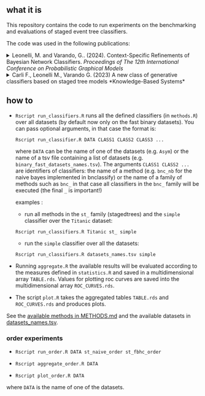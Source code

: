 ## what it is

This repository contains the code to run experiments on the benchmarking and evaluations 
of staged event tree classifiers. 

The code was used in the following publications:

<details> 

<summary> 
Leonelli, M. and  Varando, G.. (2024). 
Context-Specific Refinements of Bayesian Network Classifiers.
<i>Proceedings of The 12th International Conference on Probabilistic Graphical Models</i>
</summary>

```
  
@InProceedings{leonelli24context,
  title = 	 {Context-Specific Refinements of Bayesian Network Classifiers},
  author =       {Leonelli, Manuele and Varando, Gherardo},
  booktitle = 	 {Proceedings of The 12th International Conference on Probabilistic Graphical Models},
  pages = 	 {182--198},
  year = 	 {2024},
  editor = 	 {Kwisthout, Johan and Renooij, Silja},
  volume = 	 {246},
  series = 	 {Proceedings of Machine Learning Research},
  month = 	 {11--13 Sep},
  publisher =    {PMLR},
  pdf = 	 {https://raw.githubusercontent.com/mlresearch/v246/main/assets/leonelli24a/leonelli24a.pdf},
  url = 	 {https://proceedings.mlr.press/v246/leonelli24a.html}
}
```  

</details>

<details> 

<summary> Carli F., Leonelli M., Varando G. (2023) 
A new class of generative classifiers based on staged tree models
*Knowledge-Based Systems*

</summary>

```
@article{carli2023new,
title = {A new class of generative classifiers based on staged tree models},
journal = {Knowledge-Based Systems},
volume = {268},
pages = {110488},
year = {2023},
issn = {0950-7051},
doi = {https://doi.org/10.1016/j.knosys.2023.110488},
url = {https://www.sciencedirect.com/science/article/pii/S0950705123002381},
author = {Federico Carli and Manuele Leonelli and Gherardo Varando},
keywords = {Bayesian networks, Model selection, Staged trees, Statistical classification},
abstract = {Generative models for classification use the joint probability distribution of the class variable and the features to construct a decision rule. Among generative models, Bayesian networks and naive Bayes classifiers are the most commonly used and provide a clear graphical representation of the relationship among all variables. However, these have the disadvantage of highly restricting the type of relationships that could exist, by not allowing for context-specific independence. Here we introduce a new class of generative classifiers, called staged tree classifiers, which formally account for context-specific independence. They are constructed by a partitioning of the vertices of an event tree from which conditional independence can be formally read. The naive staged tree classifier is also defined, which extends the classic naive Bayes classifier whilst retaining the same complexity. An extensive simulation study shows that the classification accuracy of staged tree classifiers is competitive with that of state-of-the-art classifiers and an example showcases their use in practice.}
}
```

</details>


## how to 

* `Rscript run_classifiers.R` runs all the defined classifiers (in `methods.R`) over
   all datasets (by default now only on the fast binary datasets). 
   You can pass optional arguments, in that case the format is: 
   ```
   Rscript run_classifier.R DATA CLASS1 CLASS2 CLASS3 ... 
   ```
   where `DATA` can be the name of one of the datasets (e.g. `Asym`) or the 
   name of a tsv file containing a list of datasets 
   (e.g. `binary_fast_datasets_names.tsv`). The arguments `CLASS1 CLASS2 ... `  
   are identifiers of classifiers: the name of a method (e.g. `bnc_nb` for the 
   naive bayes implemented in bnclassify) or the name of a family of methods such as
   `bnc_` in that case all classifiers in the `bnc_` family will be executed (the 
    final `_` is important!)   

    examples : 

    * run all methods in the `st_` family 
    (stagedtrees) and the `simple` classifier over the `Titanic` dataset: 

    ```
    Rscript run_classifiers.R Titanic st_ simple 
    ```

    * run the `simple` classifier over all the datasets:
    ```
    Rscript run_classifiers.R datasets_names.tsv simple 
    ``` 
     

*  Running `aggregate.R` the available results will be evaluated according
to the measures defined in `statistics.R` and saved in a multidimensional array 
`TABLE.rds`. Values for plotting roc curves are saved into the 
multidimensional array `ROC_CURVES.rds`.

* The script `plot.R` takes the aggregated tables `TABLE.rds` and `ROC_CURVES.rds` and produces plots. 

See the [available methods in METHODS.md](METHODS.md) and the available datasets in 
[datasets_names.tsv](datasets_names.tsv).  


### order experiments

* `Rscript run_order.R DATA st_naive_order st_fbhc_order` 

* `Rscript aggregate_order.R DATA` 

* `Rscript plot_order.R DATA` 

where `DATA` is the name of one of the datasets.
